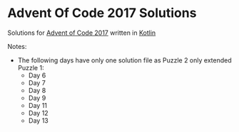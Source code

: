 # Advent Of Code 2017 Solutions

Solutions for [Advent of Code 2017](https://adventofcode.com/2017/) written in [Kotlin](https://kotlinlang.org/)

Notes:
* The following days have only one solution file as Puzzle 2 only extended Puzzle 1:
  * Day 6
  * Day 7
  * Day 8
  * Day 9
  * Day 11
  * Day 12
  * Day 13
 